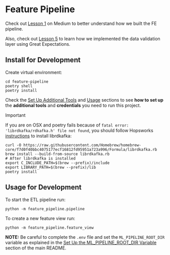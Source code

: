 # Feature Pipeline

Check out [Lesson 1](https://medium.com/towards-data-science/a-framework-for-building-a-production-ready-feature-engineering-pipeline-f0b29609b20f) on Medium to better understand how we built the FE pipeline. 

Also, check out [Lesson 5](https://towardsdatascience.com/ensuring-trustworthy-ml-systems-with-data-validation-and-real-time-monitoring-89ab079f4360) to learn how we implemented the data validation layer using Great Expectations.

## Install for Development

Create virtual environment:
```shell
cd feature-pipeline
poetry shell
poetry install
```

Check the [Set Up Additional Tools](https://github.com/iusztinpaul/energy-forecasting#-set-up-additional-tools-) and [Usage](https://github.com/iusztinpaul/energy-forecasting#usage) sections to see **how to set up** the **additional tools** and **credentials** you need to run this project.

> [!IMPORTANT]  
> If you are on OSX and poetry fails because of `fatal error: 'librdkafka/rdkafka.h' file not found`, you should follow Hopsworks [instructions](https://docs.hopsworks.ai/3.4/user_guides/client_installation/) to install librdkafka:
> ```
> curl -O https://raw.githubusercontent.com/Homebrew/homebrew-core/f7d0f40bbc4075177ecf16812fd95951a723a996/Formula/librdkafka.rb
> brew install --build-from-source librdkafka.rb
> # After librdkafka is installed
> export C_INCLUDE_PATH=$(brew --prefix)/include
> export LIBRARY_PATH=$(brew --prefix)/lib
> poetry install
> ```


## Usage for Development

To start the ETL pipeline run:
```shell
python -m feature_pipeline.pipeline
```

To create a new feature view run:
```shell
python -m feature_pipeline.feature_view
```

**NOTE:** Be careful to complete the `.env` file and set the `ML_PIPELINE_ROOT_DIR` variable as explained in the [Set Up the ML_PIPELINE_ROOT_DIR Variable](https://github.com/iusztinpaul/energy-forecasting#set-up-the-ml_pipeline_root_dir-variable) section of the main README.
